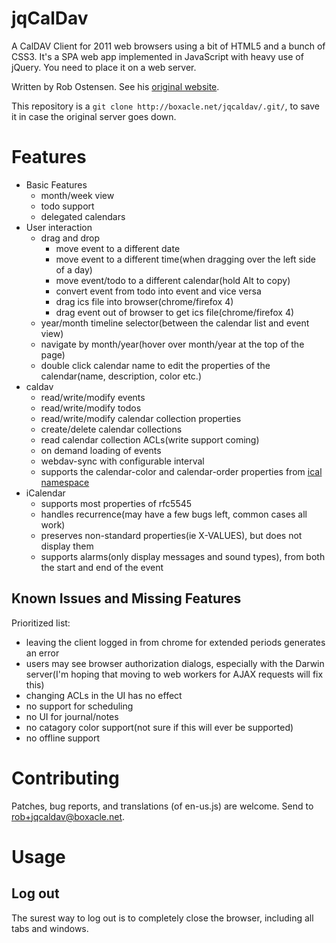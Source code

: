# jqCalDav

A CalDAV Client for 2011 web browsers using a bit of HTML5 and a bunch of CSS3.
It's a SPA web app implemented in JavaScript with heavy use of jQuery. You need to place it on a web server.

Written by Rob Ostensen. See his [original website](http://boxacle.net/jqcaldav/).

This repository is a `git clone http://boxacle.net/jqcaldav/.git/`, to save it in case the original server goes down.

# Features

* Basic Features
   * month/week view
   * todo support
   * delegated calendars
* User interaction
   * drag and drop
      * move event to a different date
      * move event to a different time(when dragging over the left side of a day)
      * move event/todo to a different calendar(hold Alt to copy)
      * convert event from todo into event and vice versa
      * drag ics file into browser(chrome/firefox 4)
      * drag event out of browser to get ics file(chrome/firefox 4)
   * year/month timeline selector(between the calendar list and event view)
   * navigate by month/year(hover over month/year at the top of the page)
   * double click calendar name to edit the properties of the calendar(name, description, color etc.)
* caldav
   * read/write/modify events
   * read/write/modify todos
   * read/write/modify calendar collection properties
   * create/delete calendar collections
   * read calendar collection ACLs(write support coming)
   * on demand loading of events
   * webdav-sync with configurable interval
   * supports the calendar-color and calendar-order properties from [ical namespace](http://apple.com/ns/ical/)
* iCalendar
   * supports most properties of rfc5545
   * handles recurrence(may have a few bugs left, common cases all work)
   * preserves non-standard properties(ie X-VALUES), but does not display them
   * supports alarms(only display messages and sound types), from both the start and end of the event

## Known Issues and Missing Features

Prioritized list:
* leaving the client logged in from chrome for extended periods generates an error
* users may see browser authorization dialogs, especially with the Darwin server(I'm hoping that moving to web workers for AJAX requests will fix this)
* changing ACLs in the UI has no effect
* no support for scheduling
* no UI for journal/notes
* no catagory color support(not sure if this will ever be supported)
* no offline support

# Contributing

Patches, bug reports, and translations (of en-us.js) are welcome.
Send to rob+jqcaldav@boxacle.net.

# Usage

## Log out

The surest way to log out is to completely close the browser,
including all tabs and windows.
